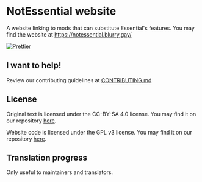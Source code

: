 # NotEssential website

A website linking to mods that can substitute Essential's features.
You may find the website at https://notessential.blurry.gay/

[![Prettier](https://github.com/blryface/notessential/actions/workflows/prettier.yml/badge.svg)](https://github.com/blryface/notessential/actions/workflows/prettier.yml)

## I want to help!

Review our contributing guidelines at [CONTRIBUTING.md](./CONTRIBUTING.md)

## License

Original text is licensed under the CC-BY-SA 4.0 license. You may find it on our repository [here](TEXT_LICENSE).

Website code is licensed under the GPL v3 license. You may find it on our repository [here](LICENSE).

## Translation progress

Only useful to maintainers and translators.
<!-- CROWDIN-TRANSLATIONS-PROGRESS-ACTION-START -->



<!-- CROWDIN-TRANSLATIONS-PROGRESS-ACTION-END -->
